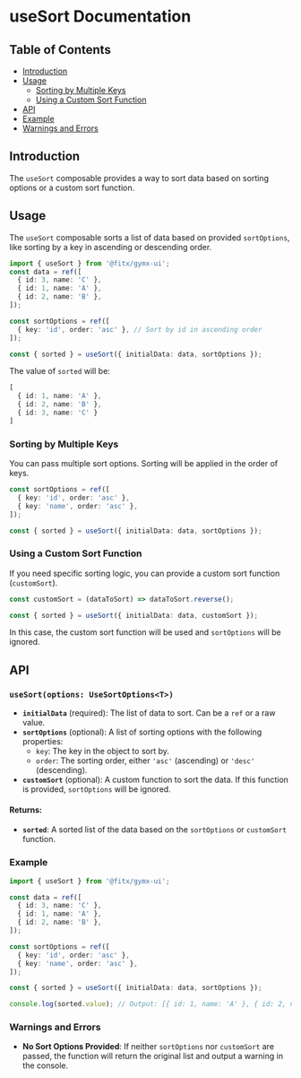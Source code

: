 # useSort Documentation

## Table of Contents

- [Introduction](#introduction)
- [Usage](#usage)
  - [Sorting by Multiple Keys](#sorting-by-multiple-keys)
  - [Using a Custom Sort Function](#using-a-custom-sort-function)
- [API](#api)
- [Example](#example)
- [Warnings and Errors](#warnings-and-errors)

## Introduction
The `useSort` composable provides a way to sort data based on sorting options or a custom sort function.

## Usage
The `useSort` composable sorts a list of data based on provided `sortOptions`,
like sorting by a key in ascending or descending order.
```ts
import { useSort } from '@fitx/gymx-ui';
const data = ref([
  { id: 3, name: 'C' },
  { id: 1, name: 'A' },
  { id: 2, name: 'B' },
]);

const sortOptions = ref([
  { key: 'id', order: 'asc' }, // Sort by id in ascending order
]);

const { sorted } = useSort({ initialData: data, sortOptions });
```
The value of `sorted` will be:
```ts
[
  { id: 1, name: 'A' },
  { id: 2, name: 'B' },
  { id: 3, name: 'C' }
]
```
### Sorting by Multiple Keys
You can pass multiple sort options. Sorting will be applied in the order of keys.
```ts
const sortOptions = ref([
  { key: 'id', order: 'asc' },
  { key: 'name', order: 'asc' },
]);

const { sorted } = useSort({ initialData: data, sortOptions });
```
### Using a Custom Sort Function
If you need specific sorting logic, you can provide a custom sort function (`customSort`).
```ts
const customSort = (dataToSort) => dataToSort.reverse();

const { sorted } = useSort({ initialData: data, customSort });
```
In this case, the custom sort function will be used and `sortOptions` will be ignored.

## API

### `useSort(options: UseSortOptions<T>)`
- **`initialData`** (required): The list of data to sort. Can be a `ref` or a raw value.
- **`sortOptions`** (optional): A list of sorting options with the following properties:
  - `key`: The key in the object to sort by.
  - `order`: The sorting order, either `'asc'` (ascending) or `'desc'` (descending).
- **`customSort`** (optional): A custom function to sort the data. If this function is provided, `sortOptions` will be ignored.

#### Returns:
- **`sorted`**: A sorted list of the data based on the `sortOptions` or `customSort` function.

### Example
```ts
import { useSort } from '@fitx/gymx-ui';

const data = ref([
  { id: 3, name: 'C' },
  { id: 1, name: 'A' },
  { id: 2, name: 'B' },
]);

const sortOptions = ref([
  { key: 'id', order: 'asc' },
  { key: 'name', order: 'asc' },
]);

const { sorted } = useSort({ initialData: data, sortOptions });

console.log(sorted.value); // Output: [{ id: 1, name: 'A' }, { id: 2, name: 'B' }, { id: 3, name: 'C' }]
```
### Warnings and Errors
- **No Sort Options Provided**: If neither `sortOptions` nor `customSort` are passed, the function will return the original list and output a warning in the console.
